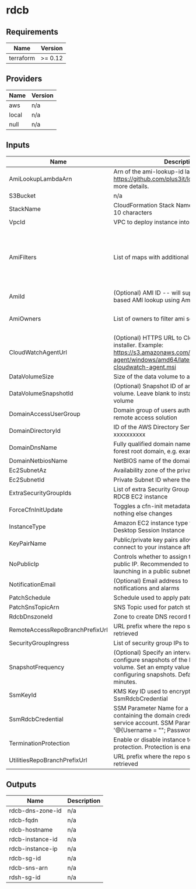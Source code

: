 # rdcb

<!-- BEGIN TFDOCS -->
## Requirements

| Name | Version |
|------|---------|
| terraform | >= 0.12 |

## Providers

| Name | Version |
|------|---------|
| aws | n/a |
| local | n/a |
| null | n/a |

## Inputs

| Name | Description | Type | Default | Required |
|------|-------------|------|---------|:--------:|
| AmiLookupLambdaArn | Arn of the ami-lookup-id lambda. See https://github.com/plus3it/lookup-ami-ids for more details. | `string` | n/a | yes |
| S3Bucket | n/a | `any` | n/a | yes |
| StackName | CloudFormation Stack Name.  Must be less than 10 characters | `string` | n/a | yes |
| VpcId | VPC to deploy instance into | `string` | n/a | yes |
| AmiFilters | List of maps with additional ami search filters | <pre>list(object(<br>    {<br>      Name   = string,<br>      Values = list(string)<br>    }<br>  ))</pre> | <pre>[<br>  {<br>    "Name": "name",<br>    "Values": [<br>      "Windows_Server-2016-English-Full-Base-*"<br>    ]<br>  }<br>]</pre> | no |
| AmiId | (Optional) AMI ID -- will supersede Lambda-based AMI lookup using AmiNameSearchString | `string` | `""` | no |
| AmiOwners | List of owners to filter ami search results against | `list(string)` | <pre>[<br>  "amazon"<br>]</pre> | no |
| CloudWatchAgentUrl | (Optional) HTTPS URL to CloudWatch Agent installer. Example: https://s3.amazonaws.com/amazoncloudwatch-agent/windows/amd64/latest/amazon-cloudwatch-agent.msi | `string` | `""` | no |
| DataVolumeSize | Size of the data volume to attach to the instance | `string` | `"50"` | no |
| DataVolumeSnapshotId | (Optional) Snapshot ID of an existing EBS volume. Leave blank to instantiate an empty volume | `string` | `""` | no |
| DomainAccessUserGroup | Domain group of users authorized to use the remote access solution | `string` | `"yourgroupname"` | no |
| DomainDirectoryId | ID of the AWS Directory Service domain, e.g. d-xxxxxxxxxx | `string` | `"d-xxxxxxxxxx"` | no |
| DomainDnsName | Fully qualified domain name (FQDN) of the forest root domain, e.g. example.com | `string` | `"ad.example.com"` | no |
| DomainNetbiosName | NetBIOS name of the domain (e.g. EXAMPLE) | `string` | `"example"` | no |
| Ec2SubnetAz | Availability zone of the private subnet | `string` | `"us-east-1a"` | no |
| Ec2SubnetId | Private Subnet ID where the file server will run | `string` | `"subnet-xxxxxxxx"` | no |
| ExtraSecurityGroupIds | List of extra Security Group IDs to attach to the RDCB EC2 instance | `list(string)` | `[]` | no |
| ForceCfnInitUpdate | Toggles a cfn-init metadata update even if nothing else changes | `string` | `"A"` | no |
| InstanceType | Amazon EC2 instance type for the Remote Desktop Session Instance | `string` | `"t2.medium"` | no |
| KeyPairName | Public/private key pairs allow you to securely connect to your instance after it launches | `string` | `"yourkeypair"` | no |
| NoPublicIp | Controls whether to assign the instances a public IP. Recommended to leave at 'true' _unless_ launching in a public subnet | `string` | `"true"` | no |
| NotificationEmail | (Optional) Email address to subscribe to notifications and alarms | `string` | `""` | no |
| PatchSchedule | Schedule used to apply patches to the instance | `string` | `"cron(0 6 ? * Sat *)"` | no |
| PatchSnsTopicArn | SNS Topic used for patch status notifications | `string` | `""` | no |
| RdcbDnszoneId | Zone to create DNS record for RDCB instance | `string` | `""` | no |
| RemoteAccessRepoBranchPrefixUrl | URL prefix where the repo scripts can be retrieved | `string` | `"https://raw.githubusercontent.com/terraform-aws-remote-access/master"` | no |
| SecurityGroupIngress | List of security group IPs to allow | `list(string)` | `[]` | no |
| SnapshotFrequency | (Optional) Specify an interval in minutes to configure snapshots of the EBS fileshare volume. Set an empty value "" to skip configuring snapshots. Default interval is 60 minutes. | `string` | `"60"` | no |
| SsmKeyId | KMS Key ID used to encrypt/decrypt the SsmRdcbCredential | `string` | `"xxxxxxxx-xxxx-xxxx-xxxx-xxxxxxxxxxxx"` | no |
| SsmRdcbCredential | SSM Parameter Name for a SecureString containing the domain credential for the RDCB service account. SSM Parameter Value format is '@{Username = "<user>"; Password = "<password>"}' | `string` | `"/your-path/rdcb/credential"` | no |
| TerminationProtection | Enable or disable instance termination protection.  Protection is enabled by default. | `string` | `true` | no |
| UtilitiesRepoBranchPrefixUrl | URL prefix where the repo scripts can be retrieved | `string` | `"https://raw.githubusercontent.com/utils/master"` | no |

## Outputs

| Name | Description |
|------|-------------|
| rdcb-dns-zone-id | n/a |
| rdcb-fqdn | n/a |
| rdcb-hostname | n/a |
| rdcb-instance-id | n/a |
| rdcb-instance-ip | n/a |
| rdcb-sg-id | n/a |
| rdcb-sns-arn | n/a |
| rdsh-sg-id | n/a |

<!-- END TFDOCS -->
